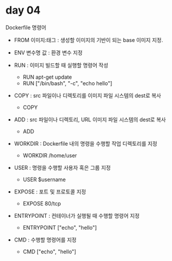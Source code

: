 # day 04

Dockerfile 명령어

-   FROM 이미지:태그
    : 생성할 이미지의 기반이 되는 base 이미지 지정.

-   ENV 변수명 값 
    : 환경 변수 지정

-   RUN
    : 이미지 빌드할 때 실행할 명령어 작성
    -   RUN apt-get update
    -   RUN ["/bin/bash", "-c", "echo hello"]

-   COPY
    : src 파일이나 디렉토리를 이미지 파일 시스템의 dest로 복사
    -   COPY <src> <dest>

-   ADD
    : src 파일이나 디렉토리, URL 이미지 파일 시스템의 dest로 복사
    -   ADD <src> <dest>

-   WORKDIR
    : Dockerfile 내의 명령을 수행할 작업 디렉토리를 지정
    -   WORKDIR /home/user

-   USER
    : 명령을 수행할 사용자 혹은 그룹 지정
    -   USER $username

-   EXPOSE
    : 포트 및 프로토콜 지정
    -   EXPOSE 80/tcp

-   ENTRYPOINT
    : 컨테이너가 실행될 때 수행할 명령어 지정
    -   ENTRYPOINT ["echo", "hello"]

-   CMD
    : 수행할 명령어를 지정
    -   CMD ["echo", "hello"]
    

